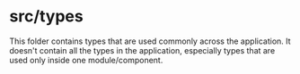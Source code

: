 # src/types

This folder contains types that are used commonly across the application.
It doesn't contain all the types in the application, especially types that are used only inside one module/component.
